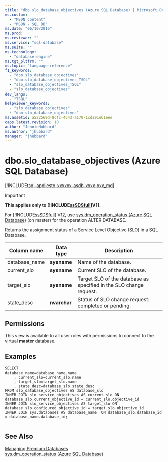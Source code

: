 ```yaml
---
title: "dbo.slo_database_objectives (Azure SQL Database) | Microsoft Docs"
ms.custom: 
  - "MSDN content"
  - "MSDN - SQL DB"
ms.date: "06/10/2016"
ms.prod: 
ms.reviewer: ""
ms.service: "sql-database"
ms.suite: ""
ms.technology: 
  - "database-engine"
ms.tgt_pltfrm: ""
ms.topic: "language-reference"
f1_keywords: 
  - "dbo.slo_database_objectives"
  - "dbo.slo_database_objectives_TSQL"
  - "slo_database_objectives_TSQL"
  - "slo_database_objectives"
dev_langs: 
  - "TSQL"
helpviewer_keywords: 
  - "slo_database_objectives"
  - "dbo.slo_database_objectives"
ms.assetid: a522569d-8cfc-4643-a170-1cd291e61eee
caps.latest.revision: 10
author: "JennieHubbard"
ms.author: "jhubbard"
manager: "jhubbard"
---
```

# dbo.slo_database_objectives (Azure SQL Database)
[!INCLUDE[tsql-appliesto-xxxxxx-asdb-xxxx-xxx_md](../../includes/tsql-appliesto-xxxxxx-asdb-xxxx-xxx-md.md)]

    
> [!IMPORTANT]  
>  **This applies only to [!INCLUDE[ssSDSfull](../../includes/sssdsfull-md.md)]V11.**  
>   
>  For [!INCLUDE[ssSDSfull](../../includes/sssdsfull-md.md)] V12, use [sys.dm_operation_status (Azure SQL Database)](https://msdn.microsoft.com/library/dn270022.aspx) (on master) for the operation ALTER DATABASE.   
  
 Returns the assignment status of a Service Level Objective (SLO) in a SQL Database.  
  
|Column name|Data type|Description|  
|-----------------|---------------|-----------------|  
|database_name|**sysname**|Name of the database.|  
|current_slo|**sysname**|Current SLO of the database.|  
|target_slo|**sysname**|Target SLO of the database as specified in the SLO change request.|  
|state_desc|**nvarchar**|Status of SLO change request: completed or pending.|  
  
## Permissions  
 This view is available to all user roles with permissions to connect to the virtual **master** database.  
  
## Examples  
  
```  
SELECT   
database_name=database_name.name   
    , current_slo=current_slo.name   
    , target_slo=target_slo.name   
    , state_desc=database_slo.state_desc   
FROM slo_database_objectives AS database_slo  
INNER JOIN slo_service_objectives AS current_slo ON database_slo.current_objective_id = current_slo.objective_id  
INNER JOIN slo_service_objectives AS target_slo ON database_slo.configured_objective_id = target_slo.objective_id  
INNER JOIN sys.databases AS database_name  ON database_slo.database_id = database_name.database_id;  
  
```  
  
## See Also  
 [Managing Premium Databases](http://go.microsoft.com/fwlink/?LinkID=311927)  
[sys.dm_operation_status (Azure SQL Database)](https://msdn.microsoft.com/library/dn270022.aspx) 
